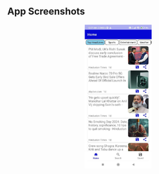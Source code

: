 ## App Screenshots
<p align="center">
  <img src="Screenshots/photo1710355056.jpeg" width="30%" />
</p>
